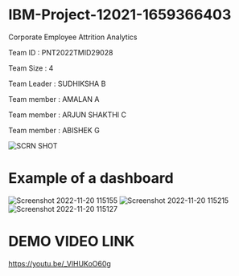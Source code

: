 # IBM-Project-12021-1659366403
Corporate Employee Attrition Analytics


Team ID : PNT2022TMID29028

Team Size : 4

Team Leader : SUDHIKSHA B

Team member : AMALAN A

Team member : ARJUN SHAKTHI C

Team member : ABISHEK G

![SCRN SHOT](https://user-images.githubusercontent.com/113884582/202888779-9c8c7622-f4ee-4b50-8025-3b1f4168ddfd.jpg)

# Example of a dashboard
![Screenshot 2022-11-20 115155](https://user-images.githubusercontent.com/113884582/202888952-0a6bf473-8dd5-4c4a-a004-bedc985cece9.jpg)
![Screenshot 2022-11-20 115215](https://user-images.githubusercontent.com/113884582/202888979-418c938a-aa0c-4aba-b705-6f091230613d.jpg)
![Screenshot 2022-11-20 115127](https://user-images.githubusercontent.com/113884582/202889000-27cd3ca1-e3db-4391-b294-360ec3926ffc.jpg)

# DEMO VIDEO LINK

https://youtu.be/_VlHUKoO60g



